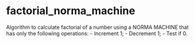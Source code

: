 # factorial_norma_machine
Algorithm to calculate factorial of a number using a NORMA MACHINE that has only the following operations: - Increment 1; - Decrement 1; - Test if 0.
